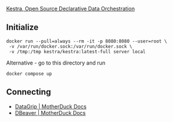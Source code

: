 [Kestra, Open Source Declarative Data Orchestration](https://kestra.io/)


## Initialize

```shell
docker run --pull=always --rm -it -p 8080:8080 --user=root \
 -v /var/run/docker.sock:/var/run/docker.sock \
 -v /tmp:/tmp kestra/kestra:latest-full server local
```

Alternative - go to this directory and run

```shell
docker compose up
```

## Connecting

- [DataGrip | MotherDuck Docs](https://motherduck.com/docs/integrations/sql-ides/datagrip/)
- [DBeaver | MotherDuck Docs](https://motherduck.com/docs/integrations/sql-ides/dbeaver/)

